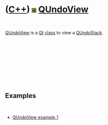 
 

 

 

 

 

([C++](Cpp.md)) ![Qt](PicQt.png) [QUndoView](CppQUndoView.md)
===============================================================

 

[QUndoView](CppQUndoView.md) is a [Qt](CppQt.md) [class](CppClass.md)
to view a [QUndoStack](CppQUndoStack.md).

 

 

 

 

 

Examples
--------

 

-   [QUndoView example 1](CppQUndoViewExample1.md)

 

 

 

 

 

 

